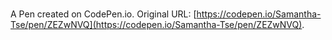 # 

A Pen created on CodePen.io. Original URL: [https://codepen.io/Samantha-Tse/pen/ZEZwNVQ](https://codepen.io/Samantha-Tse/pen/ZEZwNVQ).

